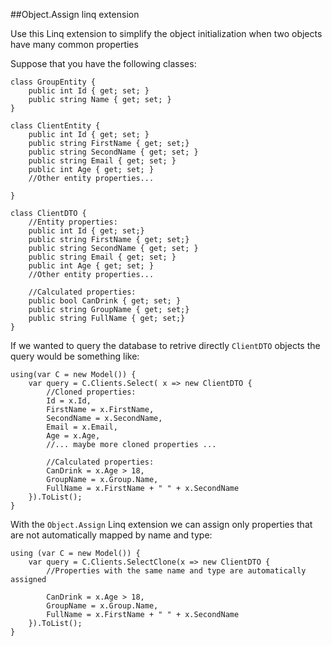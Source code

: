 ##Object.Assign linq extension


Use this Linq extension to simplify the object initialization when two objects have many common properties

Suppose that you have the following classes:
```
class GroupEntity { 
    public int Id { get; set; }
    public string Name { get; set; }
}

class ClientEntity {
    public int Id { get; set; }
    public string FirstName { get; set;}
    public string SecondName { get; set; }
    public string Email { get; set; }
    public int Age { get; set; }
    //Other entity properties...
    
}

class ClientDTO { 
    //Entity properties:
    public int Id { get; set;}
    public string FirstName { get; set;}
    public string SecondName { get; set; }
    public string Email { get; set; }
    public int Age { get; set; }
    //Other entity properties...

    //Calculated properties:
    public bool CanDrink { get; set; }
    public string GroupName { get; set;}
    public string FullName { get; set;}
}
```

If we wanted to query the database to retrive directly `ClientDTO` objects the query would be something like:

```
using(var C = new Model()) {
    var query = C.Clients.Select( x => new ClientDTO {
        //Cloned properties:
        Id = x.Id,
        FirstName = x.FirstName,
        SecondName = x.SecondName,
        Email = x.Email,
        Age = x.Age, 
        //... maybe more cloned properties ...

        //Calculated properties:
        CanDrink = x.Age > 18,
        GroupName = x.Group.Name,
        FullName = x.FirstName + " " + x.SecondName
    }).ToList();
}
```

With the `Object.Assign` Linq extension we can assign only properties that are not automatically mapped by name and type:
```
using (var C = new Model()) {
    var query = C.Clients.SelectClone(x => new ClientDTO {
        //Properties with the same name and type are automatically assigned

		CanDrink = x.Age > 18,
        GroupName = x.Group.Name,
        FullName = x.FirstName + " " + x.SecondName
    }).ToList();
}
```